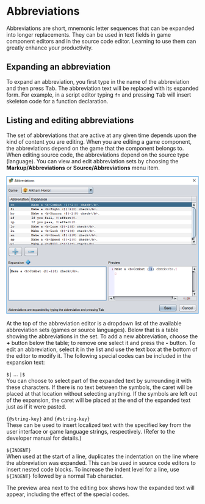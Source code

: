 # Abbreviations

Abbreviations are short, mnemonic letter sequences that can be expanded into longer replacements. They can be used in text fields in game component editors and in the source code editor. Learning to use them can greatly enhance your productivity.

## Expanding an abbreviation

To expand an abbreviation, you first type in the name of the abbreviation and then press <kbd>Tab</kbd>. The abbreviation text will be replaced with its expanded form. For example, in a script editor typing `fn` and  pressing <kbd>Tab</kbd> will insert skeleton code for a function declaration.

## Listing and editing abbreviations

The set of abbreviations that are active at any given time depends upon the kind of content you are editing. When you are editing a game component, the abbreviations depend on the game that the component belongs to. When editing source code, the abbreviations depend on the source type (language). You can view and edit abbreviation sets by choosing the **Markup/Abbreviations** or **Source/Abbreviations** menu item.

![the abbreviation editor dialog](images/abbreviations.png)

At the top of the abbreviation editor is a dropdown list of the available abbreviation sets (games or source languages). Below that is a table showing the abbreviations in the set. To add a new abbreviation, choose the **+** button below the table; to remove one select it and press the **-** button. To edit an abbreviation, select it in the list and use the text box at the bottom of the editor to modify it. The following special codes can be included in the expansion text:

`$|` ... `|$`  
You can choose to select part of the expanded text by surrounding it with these characters. If there is no text between the symbols, the caret will be placed at that location without selecting anything. If the symbols are left out of the expansion, the caret will be placed at the end of the expanded text just as if it were pasted.

`{@string-key}` and `{#string-key} `  
These can be used to insert localized text with the specified key from the user interface or game language strings, respectively. (Refer to the developer manual for details.)

`${INDENT}`  
When used at the start of a line, duplicates the indentation on the line where the abbreviation was expanded. This can be used in source code editors to insert nested code blocks. To increase the indent level for a line, use `${INDENT}` followed by a normal <kbd>Tab</kbd> character.

The preview area next to the editing box shows how the expanded text will appear, including the effect of the special codes.
